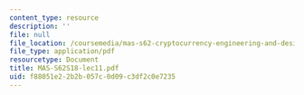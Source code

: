 ```yaml
---
content_type: resource
description: ''
file: null
file_location: /coursemedia/mas-s62-cryptocurrency-engineering-and-design-spring-2018/f88051e22b2b057c0d09c3df2c0e7235_MAS-S62S18-lec11.pdf
file_type: application/pdf
resourcetype: Document
title: MAS-S62S18-lec11.pdf
uid: f88051e2-2b2b-057c-0d09-c3df2c0e7235
---
```

